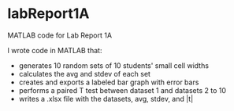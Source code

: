 # labReport1A
MATLAB code for Lab Report 1A

I wrote code in MATLAB that:
- generates 10 random sets of 10 students' small cell widths
- calculates the avg and stdev of each set
- creates and exports a labeled bar graph with error bars
- performs a paired T test between dataset 1 and datasets 2 to 10
- writes a .xlsx file with the datasets, avg, stdev, and |t|

